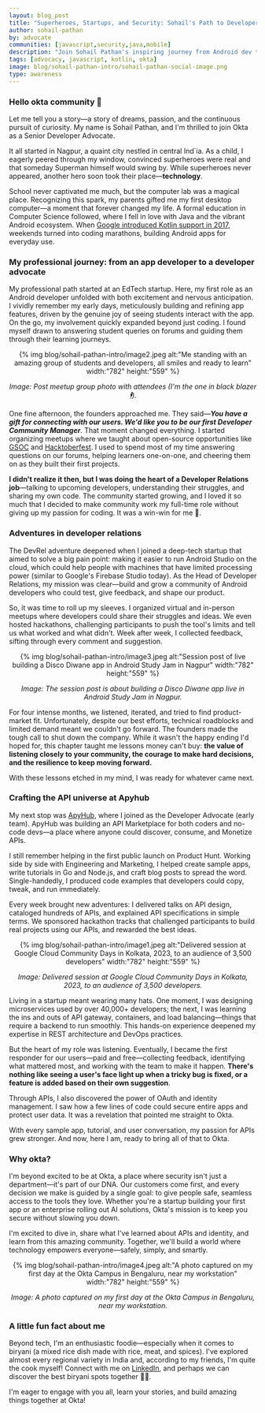 ```yaml
---
layout: blog_post
title: "Superheroes, Startups, and Security: Sohail's Path to Developer Advocacy at Okta"
author: sohail-pathan
by: advocate
communities: [javascript,security,java,mobile]
description: "Join Sohail Pathan's inspiring journey from Android dev to Okta's Sr. Developer Advocate. Discover his passion for tech, DevRel, APIs, and community building."
tags: [advocacy, javascript, kotlin, okta]
image: blog/sohail-pathan-intro/sohail-pathan-social-image.png
type: awareness
---
```


### **Hello okta community 👋**

Let me tell you a story—a story of dreams, passion, and the continuous pursuit of curiosity. My name is Sohail Pathan, and I'm thrilled to join Okta as a Senior Developer Advocate. 

It all started in Nagpur, a quaint city nestled in central Ind`ia. As a child, I eagerly peered through my window, convinced superheroes were real and that someday Superman himself would swing by. While superheroes never appeared, another hero soon took their place—**technology**.

School never captivated me much, but the computer lab was a magical place. Recognizing this spark, my parents gifted me my first desktop computer—a moment that forever changed my life. A formal education in Computer Science followed, where I fell in love with Java and the vibrant Android ecosystem. When [Google introduced Kotlin support in 2017](https://android-developers.googleblog.com/2017/05/android-announces-support-for-kotlin.html), weekends turned into coding marathons, building Android apps for everyday use.

### **My professional journey: from an app developer to a developer advocate**

My professional path started at an EdTech startup. Here, my first role as an Android developer unfolded with both excitement and nervous anticipation. I vividly remember my early days, meticulously building and refining app features, driven by the genuine joy of seeing students interact with the app. On the go, my involvement quickly expanded beyond just coding. I found myself drawn to answering student queries on forums and guiding them through their learning journeys.

<div style="text-align: center;">
    {% img blog/sohail-pathan-intro/image2.jpeg alt:"Me standing with an amazing group of students and developers, all smiles and ready to learn" width:"782" height:"559" %}
    <p style="text-align: center;"><em>Image: Post meetup group photo with attendees (I'm the one in black blazer 🕴️).</em></p>
</div>

One fine afternoon, the founders approached me. They said—***You have a gift for connecting with our users. We'd like you to be our first Developer Community Manager**.* That moment changed everything. I started organizing meetups where we taught about open-source opportunities like [GSOC](https://summerofcode.withgoogle.com/) and [Hacktoberfest](https://hacktoberfest.com/). I used to spend most of my time answering questions on our forums, helping learners one-on-one, and cheering them on as they built their first projects.

**I didn't realize it then, but I was doing the heart of a Developer Relations job**—talking to upcoming developers, understanding their struggles, and sharing my own code. The community started growing, and I loved it so much that I decided to make community work my full-time role without giving up my passion for coding. It was a win-win for me 🎉.

### **Adventures in developer relations**

The DevRel adventure deepened when I joined a deep-tech startup that aimed to solve a big pain point: making it easier to run Android Studio on the cloud, which could help people with machines that have limited processing power (similar to Google's Firebase Studio today). As the Head of Developer Relations, my mission was clear—build and grow a community of Android developers who could test, give feedback, and shape our product.

So, it was time to roll up my sleeves. I organized virtual and in-person meetups where developers could share their struggles and ideas. We even hosted hackathons, challenging participants to push the tool's limits and tell us what worked and what didn't. Week after week, I collected feedback, sifting through every comment and suggestion.

<div style="text-align: center;">
    {% img blog/sohail-pathan-intro/image3.jpeg alt:"Session post of live building a Disco Diwane app in Android Study Jam in Nagpur" width:"782" height:"559" %}
    <p style="text-align: center;"><em>Image: The session post is about building a Disco Diwane app live in Android Study Jam in Nagpur.</em></p>
</div>

For four intense months, we listened, iterated, and tried to find product-market fit. Unfortunately, despite our best efforts, technical roadblocks and limited demand meant we couldn't go forward. The founders made the tough call to shut down the company. While it wasn't the happy ending I'd hoped for, this chapter taught me lessons money can't buy: **the value of listening closely to your community, the courage to make hard decisions, and the resilience to keep moving forward.**

With these lessons etched in my mind, I was ready for whatever came next.

### **Crafting the API universe at Apyhub**

My next stop was [ApyHub](https://apyhub.com), where I joined as the Developer Advocate (early team). ApyHub was building an API Marketplace for both coders and no-code devs—a place where anyone could discover, consume, and Monetize APIs.

I still remember helping in the first public launch on Product Hunt. Working side by side with Engineering and Marketing, I helped create sample apps, write tutorials in Go and Node.js, and craft blog posts to spread the word. Single-handedly, I produced code examples that developers could copy, tweak, and run immediately.

Every week brought new adventures: I delivered talks on API design, cataloged hundreds of APIs, and explained API specifications in simple terms. We sponsored hackathon tracks that challenged participants to build real projects using our APIs, and rewarded the best ideas.

<div style="text-align: center;">
    {% img blog/sohail-pathan-intro/image1.jpeg alt:"Delivered session at Google Cloud Community Days in Kolkata, 2023, to an audience of 3,500 developers" width:"782" height:"559" %}
    <p style="text-align: center;"><em>Image: Delivered session at Google Cloud Community Days in Kolkata, 2023, to an audience of 3,500 developers.</em></p>
</div>

Living in a startup meant wearing many hats. One moment, I was designing microservices used by over 40,000+ developers; the next, I was learning the ins and outs of API gateway, containers, and load balancing—things that require a backend to run smoothly. This hands-on experience deepened my expertise in REST architecture and DevOps practices.

But the heart of my role was listening. Eventually, I became the first responder for our users—paid and free—collecting feedback, identifying what mattered most, and working with the team to make it happen. **There's nothing like seeing a user's face light up when a tricky bug is fixed, or a feature is added based on their own suggestion**.

Through APIs, I also discovered the power of OAuth and identity management. I saw how a few lines of code could secure entire apps and protect user data. It was a revelation that pointed me straight to Okta.

With every sample app, tutorial, and user conversation, my passion for APIs grew stronger. And now, here I am, ready to bring all of that to Okta.

### **Why okta?**

I'm beyond excited to be at Okta, a place where security isn't just a department—it's part of our DNA. Our customers come first, and every decision we make is guided by a single goal: to give people safe, seamless access to the tools they love. Whether you're a startup building your first app or an enterprise rolling out AI solutions, Okta's mission is to keep you secure without slowing you down.

I'm excited to dive in, share what I've learned about APIs and identity, and learn from this amazing community. Together, we'll build a world where technology empowers everyone—safely, simply, and smartly.

<div style="text-align: center;">
    {% img blog/sohail-pathan-intro/image4.jpeg alt:"A photo captured on my first day at the Okta Campus in Bengaluru, near my workstation" width:"782" height:"559" %}
    <p style="text-align: center;"><em>Image: A photo captured on my first day at the Okta Campus in Bengaluru, near my workstation.</em></p>
</div>

### **A little fun fact about me**

Beyond tech, I'm an enthusiastic foodie—especially when it comes to biryani (a mixed rice dish made with rice, meat, and spices). I've explored almost every regional variety in India and, according to my friends, I'm quite the cook myself\! Connect with me on [LinkedIn](https://linkedin.com/in/iamspathan), and perhaps we can discover the best biryani spots together 🍗🎉.

I'm eager to engage with you all, learn your stories, and build amazing things together at Okta\!

